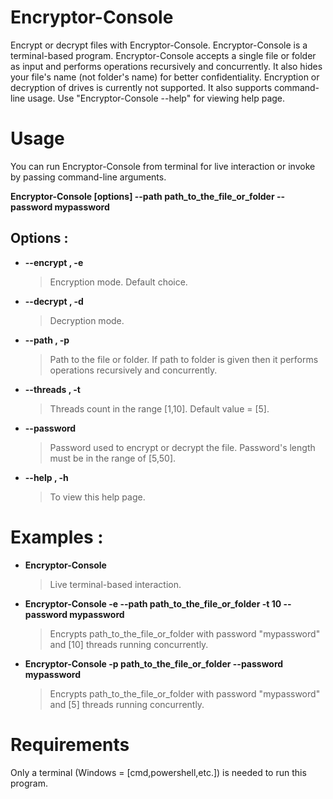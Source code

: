 # Encryptor-Console
Encrypt or decrypt files with Encryptor-Console. Encryptor-Console is a terminal-based program.
Encryptor-Console accepts a single file or folder as input and performs operations recursively and concurrently.
It also hides your file's name (not folder's name) for better confidentiality.
Encryption or decryption of drives is currently not supported.
It also supports command-line usage. Use "Encryptor-Console --help" for viewing help page.
# Usage
You can run Encryptor-Console from terminal for live interaction or invoke by passing command-line arguments.

**Encryptor-Console [options] --path path_to_the_file_or_folder --password mypassword**
                                               
## Options :
* **--encrypt , -e**
  > Encryption mode. Default choice.
* **--decrypt , -d**
  > Decryption mode.
* **--path , -p**
  > Path to the file or folder. If path to folder is given then it performs operations recursively and concurrently.
* **--threads , -t**
  > Threads count in the range [1,10]. Default value = [5].
* **--password**
  > Password used to encrypt or decrypt the file. Password's length must be in the range of [5,50].
* **--help , -h**
  > To view this help page.
# Examples :
* **Encryptor-Console**
  > Live terminal-based interaction.
* **Encryptor-Console -e --path path_to_the_file_or_folder -t 10 --password mypassword**
  > Encrypts path_to_the_file_or_folder with password "mypassword" and [10] threads running concurrently.
* **Encryptor-Console -p path_to_the_file_or_folder --password mypassword**
  > Encrypts path_to_the_file_or_folder with password "mypassword" and [5] threads running concurrently.
# Requirements
Only a terminal (Windows = [cmd,powershell,etc.]) is needed to run this program.
